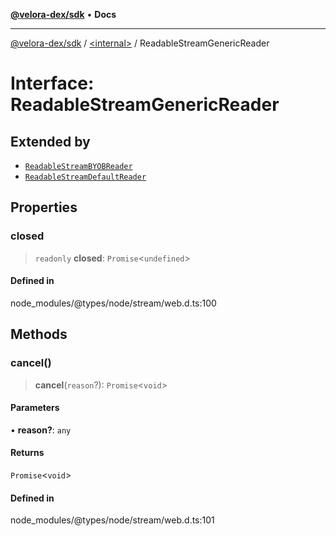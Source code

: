 [**@velora-dex/sdk**](../../README.md) • **Docs**

***

[@velora-dex/sdk](../../globals.md) / [\<internal\>](../README.md) / ReadableStreamGenericReader

# Interface: ReadableStreamGenericReader

## Extended by

- [`ReadableStreamBYOBReader`](ReadableStreamBYOBReader.md)
- [`ReadableStreamDefaultReader`](ReadableStreamDefaultReader.md)

## Properties

### closed

> `readonly` **closed**: `Promise`\<`undefined`\>

#### Defined in

node\_modules/@types/node/stream/web.d.ts:100

## Methods

### cancel()

> **cancel**(`reason`?): `Promise`\<`void`\>

#### Parameters

• **reason?**: `any`

#### Returns

`Promise`\<`void`\>

#### Defined in

node\_modules/@types/node/stream/web.d.ts:101
